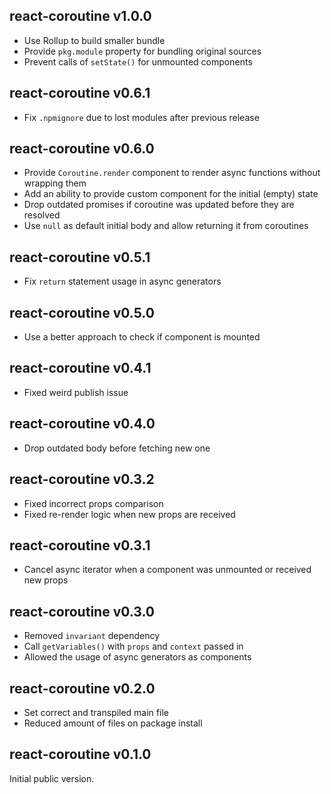 ## react-coroutine v1.0.0

 * Use Rollup to build smaller bundle
 * Provide `pkg.module` property for bundling original sources
 * Prevent calls of `setState()` for unmounted components

## react-coroutine v0.6.1

 * Fix `.npmignore` due to lost modules after previous release

## react-coroutine v0.6.0

 * Provide `Coroutine.render` component to render async functions without wrapping them
 * Add an ability to provide custom component for the initial (empty) state
 * Drop outdated promises if coroutine was updated before they are resolved
 * Use `null` as default initial body and allow returning it from coroutines

## react-coroutine v0.5.1

 * Fix `return` statement usage in async generators

## react-coroutine v0.5.0

 * Use a better approach to check if component is mounted

## react-coroutine v0.4.1

 * Fixed weird publish issue

## react-coroutine v0.4.0

 * Drop outdated body before fetching new one

## react-coroutine v0.3.2

 * Fixed incorrect props comparison
 * Fixed re-render logic when new props are received

## react-coroutine v0.3.1

 * Cancel async iterator when a component was unmounted or received new props

## react-coroutine v0.3.0

 * Removed `invariant` dependency
 * Call `getVariables()` with `props` and `context` passed in
 * Allowed the usage of async generators as components

## react-coroutine v0.2.0

 * Set correct and transpiled main file
 * Reduced amount of files on package install

## react-coroutine v0.1.0

Initial public version.
